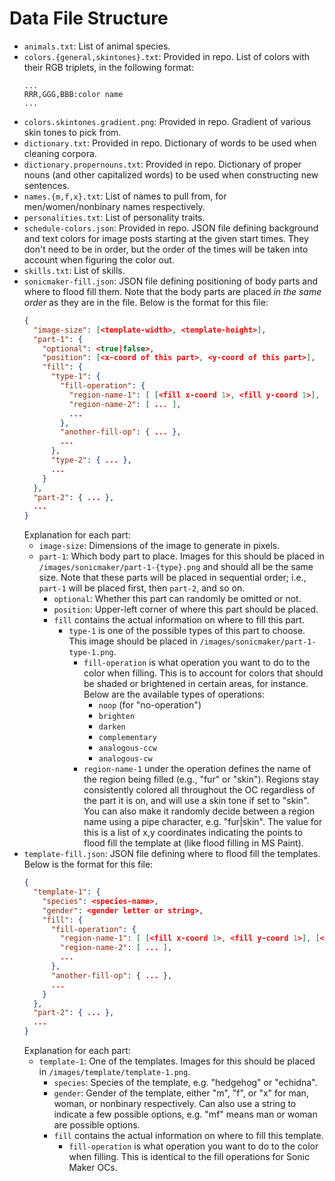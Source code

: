 # Data File Structure

- `animals.txt`: List of animal species.
- `colors.{general,skintones}.txt`: Provided in repo. List of colors with their RGB triplets, in the following format:
  ```
  ...
  RRR,GGG,BBB:color name
  ...
  ```
- `colors.skintones.gradient.png`: Provided in repo. Gradient of various skin tones to pick from.
- `dictionary.txt`: Provided in repo. Dictionary of words to be used when cleaning corpora.
- `dictionary.propernouns.txt`: Provided in repo. Dictionary of proper nouns (and other capitalized words) to be used when constructing new sentences.
- `names.{m,f,x}.txt`: List of names to pull from, for men/women/nonbinary names respectively.
- `personalities.txt`: List of personality traits.
- `schedule-colors.json`: Provided in repo. JSON file defining background and text colors for image posts starting at the given start times. They don't need to be in order, but the order of the times will be taken into account when figuring the color out.
- `skills.txt`: List of skills.
- `sonicmaker-fill.json`: JSON file defining positioning of body parts and where to flood fill them. Note that the body parts are placed *in the same order* as they are in the file. Below is the format for this file:
  ```json
  {
    "image-size": [<template-width>, <template-height>],
    "part-1": {
      "optional": <true|false>,
      "position": [<x-coord of this part>, <y-coord of this part>],
      "fill": {
        "type-1": {
          "fill-operation": {
            "region-name-1": [ [<fill x-coord 1>, <fill y-coord 1>], [<fill x-coord 2>, <fill y-coord 2>], ... ],
            "region-name-2": [ ... ],
            ...
          },
          "another-fill-op": { ... },
          ...
        },
        "type-2": { ... },
        ...
      }
    },
    "part-2": { ... },
    ...
  }
  ```
  Explanation for each part:
  - `image-size`: Dimensions of the image to generate in pixels.
  - `part-1`: Which body part to place. Images for this should be placed in `/images/sonicmaker/part-1-{type}.png` and should all be the same size.
    Note that these parts will be placed in sequential order; i.e., `part-1` will be placed first, then `part-2`, and so on.
    - `optional`: Whether this part can randomly be omitted or not.
    - `position`: Upper-left corner of where this part should be placed.
    - `fill` contains the actual information on where to fill this part.
      - `type-1` is one of the possible types of this part to choose. This image should be placed in `/images/sonicmaker/part-1-type-1.png`.
        - `fill-operation` is what operation you want to do to the color when filling.
          This is to account for colors that should be shaded or brightened in certain areas, for instance.
          Below are the available types of operations:
          - `noop` (for "no-operation")
          - `brighten`
          - `darken`
          - `complementary`
          - `analogous-ccw`
          - `analogous-cw`
        - `region-name-1` under the operation defines the name of the region being filled (e.g., "fur" or "skin").
          Regions stay consistently colored all throughout the OC regardless of the part it is on, and will use a skin tone if set to "skin".
          You can also make it randomly decide between a region name using a pipe character, e.g. "fur|skin".
          The value for this is a list of x,y coordinates indicating the points to flood fill the template at (like flood filling in MS Paint).
- `template-fill.json`: JSON file defining where to flood fill the templates. Below is the format for this file:
  ```json
  {
    "template-1": {
      "species": <species-name>,
      "gender": <gender letter or string>,
      "fill": {
        "fill-operation": {
          "region-name-1": [ [<fill x-coord 1>, <fill y-coord 1>], [<fill x-coord 2>, <fill y-coord 2>], ... ],
          "region-name-2": [ ... ],
          ...
        },
        "another-fill-op": { ... },
        ...
      }
    },
    "part-2": { ... },
    ...
  }
  ```
  Explanation for each part:
  - `template-1`: One of the templates. Images for this should be placed in `/images/template/template-1.png`.
    - `species`: Species of the template, e.g. "hedgehog" or "echidna".
    - `gender`: Gender of the template, either "m", "f", or "x" for man, woman, or nonbinary respectively.
      Can also use a string to indicate a few possible options, e.g. "mf" means man or woman are possible options.
    - `fill` contains the actual information on where to fill this template.
      - `fill-operation` is what operation you want to do to the color when filling. This is identical to the fill operations for Sonic Maker OCs.
